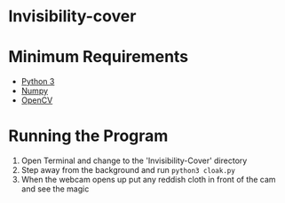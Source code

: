 # Invisibility-cover

# Minimum Requirements

- <a href = "https://realpython.com/installing-python/">Python 3</a>
- <a href = "https://scipy.org/install.html">Numpy</a>
- <a href = "https://www.learnopencv.com/install-opencv3-on-ubuntu/">OpenCV</a>

# Running the Program

1. Open Terminal and change to the 'Invisibility-Cover' directory
2. Step away from the background and run `python3 cloak.py`
3. When the webcam opens up put any reddish cloth in front of the cam and see the magic
